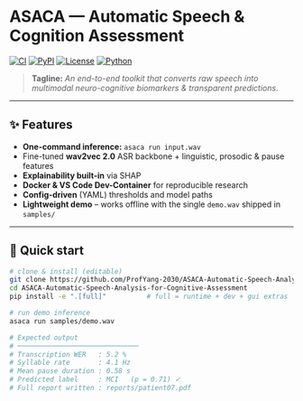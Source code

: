 # ASACA — Automatic Speech & Cognition Assessment  
[![CI](https://github.com/ProfYang-2030/ASACA-Automatic-Speech-Analysis-for-Cognitive-Assessment/actions/workflows/ci.yml/badge.svg)](../../actions)
[![PyPI](https://img.shields.io/pypi/v/asaca?logo=pypi)](https://pypi.org/project/asaca/)
[![License](https://img.shields.io/github/license/ProfYang-2030/ASACA-Automatic-Speech-Analysis-for-Cognitive-Assessment)](LICENSE)
[![Python](https://img.shields.io/badge/python-3.10%2B-blue)](#)

> **Tagline:** *An end-to-end toolkit that converts raw speech into multimodal neuro-cognitive biomarkers & transparent predictions.*

---

## ✨ Features
* **One-command inference:** `asaca run input.wav`
* Fine-tuned **wav2vec 2.0** ASR backbone + linguistic, prosodic & pause features
* **Explainability built-in** via SHAP
* **Docker & VS Code Dev-Container** for reproducible research
* **Config-driven** (YAML) thresholds and model paths
* **Lightweight demo** – works offline with the single `demo.wav` shipped in `samples/`

---

## 🚀 Quick start

```bash
# clone & install (editable)
git clone https://github.com/ProfYang-2030/ASACA-Automatic-Speech-Analysis-for-Cognitive-Assessment.git
cd ASACA-Automatic-Speech-Analysis-for-Cognitive-Assessment
pip install -e ".[full]"          # full = runtime + dev + gui extras

# run demo inference
asaca run samples/demo.wav

# Expected output
# ──────────────────────────────
# Transcription WER   : 5.2 %
# Syllable rate       : 4.1 Hz
# Mean pause duration : 0.58 s
# Predicted label     : MCI   (p = 0.71) ✓
# Full report written : reports/patient07.pdf
